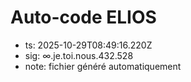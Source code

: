 # Auto-code ELIOS
- ts: 2025-10-29T08:49:16.220Z
- sig: ∞.je.toi.nous.432.528
- note: fichier généré automatiquement